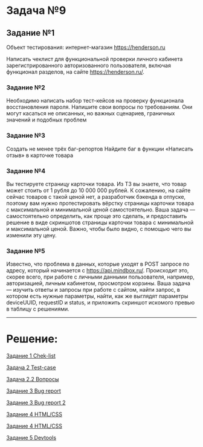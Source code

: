 # Задача №9

 

## Задание №1
Объект тестирования: интернет-магазин https://henderson.ru

Написать чеклист для функциональной проверки личного кабинета зарегистрированного авторизованного пользователя, 
включая функционал разделов, на сайте https://henderson.ru/.


### Задание №2

Необходимо написать набор тест-кейсов на проверку функционала восстановления пароля.
Напишите свои вопросы по требованиям. Они могут касаться не описанных, но важных сценариев, граничных значений и подобных проблем


### Задание №3
Создать не менее трёх баг-репортов
Найдите баг в функции «Написать отзыв» в карточке товара

### Задание №4
Вы тестируете страницу карточки товара. Из ТЗ вы знаете, что товар может стоить от 1 рубля до 10 000 000 рублей. К сожалению, на сайте сейчас товаров с такой ценой нет, а разработчик бэкенда в отпуске,
поэтому вам нужно протестировать вёрстку страницы карточки товара с максимальной и минимальной ценой самостоятельно.
Ваша задача — самостоятельно определить, как проще это сделать, и предоставить решение в виде скриншотов страницы карточки товара с минимальной и максимальной ценой. 
Важно, чтобы было видно, с помощью чего вы изменили эту цену.

### Задание №5
Известно, что проблема в данных, которые уходят в POST запросе по адресу, который начинается с https://api.mindbox.ru/. Происходит это, скорее всего, при работе с личными данными пользователя, 
например, авторизацией, личным кабинетом, просмотром корзины.
Ваша задача — изучить ответы и запросы при работе с сайтом, найти запрос, в котором есть нужные параметры, найти,
как же выглядят параметры deviceUUID, requestID и status, и приложить скриншот искомого превью в таблицу с решениями.

 ----------------------------
 
# Решение:
[Задание 1 Chek-list](https://github.com/artmaxst/Jobs/blob/main/Chek-List_Henderson.ru%20-%20Лист1.pdf)

[Задача 2 Test-case](https://github.com/artmaxst/Jobs/blob/main/Test-case_Henderson.ru%20-%20Лист1.pdf)


[Задача 2.2 Вопросы](https://github.com/artmaxst/Jobs/blob/main/Вопросы%20по%20требованиям_Henderson.ru.pdf)

[Задание 3 Bug report](https://github.com/artmaxst/Jobs/blob/main/Bag-report_Henderson.ru%20(2).pdf)

[Задание 3 Bug report 2](https://github.com/artmaxst/Jobs/blob/main/Bag-report_Henderson.ru.pdf)

[Задание 4 HTML/CSS](https://github.com/artmaxst/Jobs/blob/main/4.1.jpg)

[Задание 4 HTML/CSS](https://github.com/artmaxst/Jobs/blob/main/4.2.jpg)

[Задание 5 Devtools](https://github.com/artmaxst/Jobs/blob/main/5.jpg)

